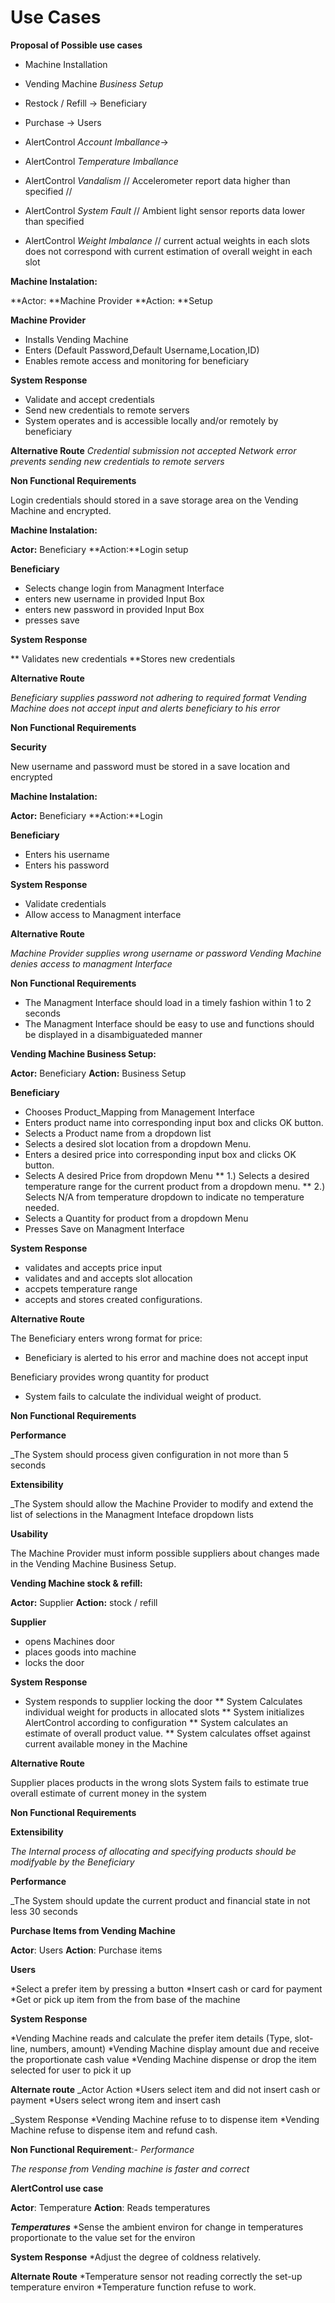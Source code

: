 # Use Cases


**Proposal of Possible use cases**


* Machine Installation
* Vending Machine _Business Setup_
* Restock / Refill -> Beneficiary
* Purchase -> Users

* AlertControl _Account Imballance_-> 
* AlertControl _Temperature Imballance_ 
* AlertControl _Vandalism_         // Accelerometer report data higher than specified // 
* AlertControl _System Fault_      // Ambient light sensor reports data lower than specified  
* AlertControl _Weight Imbalance_  // current actual weights in each slots does not correspond with current estimation of overall weight in each slot  


**Machine Instalation:**

**Actor: **Machine Provider 
**Action: **Setup

**Machine Provider**

* Installs Vending Machine
* Enters (Default Password,Default Username,Location,ID)
* Enables remote access and monitoring for beneficiary

**System Response**

* Validate and accept credentials
* Send new credentials to remote servers
* System operates and is accessible locally and/or remotely by beneficiary  

**Alternative Route**
 _Credential submission not accepted_
_Network error prevents sending new credentials to remote servers_

**Non Functional Requirements** 

Login credentials should stored in a save storage area on the Vending Machine
and encrypted.

**Machine Instalation:**

**Actor:** Beneficiary
**Action:**Login setup

**Beneficiary**

* Selects change login from Managment Interface
* enters new username in provided Input Box
* enters new password in provided Input Box
* presses save 

**System Response**

** Validates new credentials
**Stores new credentials 

**Alternative Route**

_Beneficiary supplies password not adhering to required format_
_Vending Machine does not accept input and alerts beneficiary to his error_
 
**Non Functional Requirements**

**Security**

New username and password must be stored in a save location and encrypted

**Machine Instalation:**

**Actor:** Beneficiary
**Action:**Login

**Beneficiary**

* Enters his username
* Enters his password

**System Response**

* Validate credentials
* Allow access to Managment interface

**Alternative Route**

_Machine Provider supplies wrong username or password_
_Vending Machine denies access to managment Interface_
 
**Non Functional Requirements**

* The Managment Interface  should load in a timely fashion within 1 to 2 seconds
* The Managment Interface should be easy to use and functions should be displayed in a disambiguateded manner

**Vending Machine Business Setup:**

**Actor:** Beneficiary
**Action:** Business Setup

**Beneficiary**

* Chooses Product_Mapping from Management Interface
* Enters product name into corresponding input box  and clicks OK button.
* Selects a Product name from a dropdown list
* Selects a desired slot location from a dropdown Menu.
* Enters a desired price into corresponding input box and clicks OK button.
* Selects A desired Price from dropdown Menu
** 1.) Selects a desired temperature range for the current product from a dropdown menu.
** 2.) Selects N/A from temperature dropdown to indicate no temperature needed.
* Selects a Quantity for product from a dropdown Menu
* Presses Save on Managment Interface

**System Response**

* validates and accepts price input
* validates and and accepts slot allocation
* accpets temperature range
* accepts and stores created configurations.

**Alternative Route**

The Beneficiary enters wrong format for price:

* Beneficiary is alerted to his error and machine does not accept input

Beneficiary provides wrong quantity for product

* System fails to calculate the individual weight of product. 


**Non Functional Requirements**

**Performance**

_The System should process given configuration in not more than 5 seconds

**Extensibility** 

_The System should allow the Machine Provider to modify and extend the list of selections in the Managment Inteface dropdown lists


**Usability**

The Machine Provider must inform possible suppliers about changes made in the Vending Machine Business Setup.

**Vending Machine stock & refill:**

**Actor:** Supplier
**Action:** stock / refill

**Supplier**

* opens Machines door
* places goods into machine
* locks the door

**System Response**
 
* System responds to supplier locking the door
** System Calculates individual weight for products in allocated slots
** System initializes AlertControl according to configuration
** System calculates an estimate of overall product value.
** System calculates offset against current available money in the Machine

**Alternative Route**

Supplier places products in the wrong slots
System fails to estimate true overall estimate of current money in the system

**Non Functional Requirements**

**Extensibility**

_The Internal process of allocating and specifying products should be modifyable by the Beneficiary_

**Performance**

_The System should update the current product and financial state in not less 30 seconds


**Purchase Items from Vending Machine**

**Actor**: Users
**Action**: Purchase items

 **Users**

 *Select a prefer item by pressing a button
 *Insert cash or card for payment
 *Get or pick up item from the from base of the machine
  
**System Response**

 *Vending Machine reads and calculate the prefer item details (Type, slot-line, numbers, amount)
 *Vending Machine display amount due and receive the proportionate cash value
 *Vending Machine dispense or drop the item selected for user to pick it up

**Alternate route**
 _Actor Action
 *Users select item and did not insert cash or payment
 *Users select wrong item and insert cash
 
 _System Response
 *Vending Machine refuse to to dispense item
 *Vending Machine refuse to dispense item and refund cash.
 
**Non Functional Requirement**:-    *Performance*
 
 _The response from Vending machine is faster and correct_
 
 
**AlertControl use case**
 
**Actor**: Temperature
**Action**: Reads temperatures

**_Temperatures_**
*Sense the ambient environ for change in temperatures proportionate to the value set for the environ

**System Response**
*Adjust the degree of coldness relatively.
 
**Alternate Route**
*Temperature sensor not reading correctly the set-up temperature environ
*Temperature function refuse to work.

     
       
